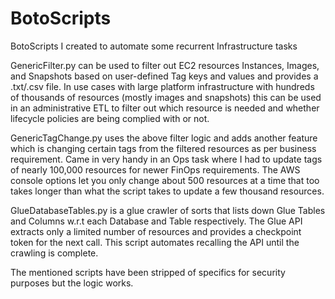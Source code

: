 # BotoScripts
BotoScripts I created to automate some recurrent Infrastructure tasks

GenericFilter.py can be used to filter out EC2 resources Instances, Images, and Snapshots based on user-defined Tag keys and values and provides a .txt/.csv file. In 
use cases with large platform infrastructure with hundreds of thousands of resources (mostly images and snapshots) this can be used in an administrative ETL to filter out which resource is needed and whether lifecycle policies are being complied with or not.

GenericTagChange.py uses the above filter logic and adds another feature which is changing certain tags from the filtered resources as per business requirement. Came in very handy in an Ops task where I had to update tags of nearly 100,000 resources for newer FinOps requirements. The AWS console options let you only change about 500 resources at a time that too takes longer than what the script takes to update a few thousand resources.

GlueDatabaseTables.py is a glue crawler of sorts that lists down Glue Tables and Columns w.r.t each Database and Table respectively. The Glue API extracts only a limited number of resources and  provides a checkpoint token for the next call. This script automates recalling the API until the crawling is complete.

The mentioned scripts have been stripped of specifics for security purposes but the logic works.
